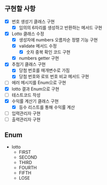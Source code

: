 ## 구현할 사항
- [x] 번호 생성기 클래스 구현
  - [x] 임의의 6자리를 생성하고 반환하는 메서드 구현
- [x] Lotto 클래스 수정
  - [x] 생성자에 numbers 오름차순 정렬 기능 구현 
  - [x] validate 메서드 수정
    - [x] 숫자 중복 확인 코드 구현
  - [x] numbers getter 구현
- [x] 추첨기 클래스 구현
  - [x] 당첨 번호를 매개변수로 가짐
  - [x] 당첨 번호와 로또 번호 비교 메서드 구현
- [ ] 에러 메시지를 Enum으로 구현
- [x] lotto 결과 Enum으로 구현
- [ ] 테스트코드 작성
- [x] 수익률 계산기 클래스 구현
  - [x] 등수 리스트를 통해 수익률 계산
- [ ] 입력관리자 구현
- [ ] 출력관리자 구현

## Enum
- lotto
  - FIRST
  - SECOND
  - THIRD
  - FOURTH
  - FIFTH
  - LOSE
